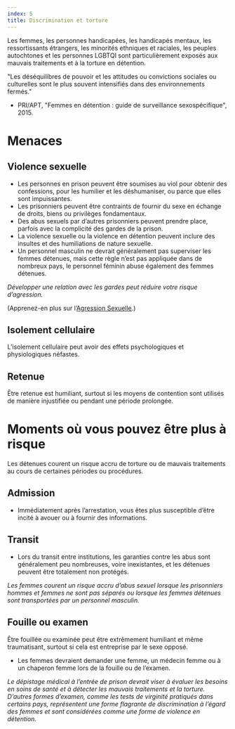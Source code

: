```yaml
---
index: 5
title: Discrimination et torture
---
```

Les femmes, les personnes handicapées, les handicapés mentaux, les ressortissants étrangers, les minorités ethniques et raciales, les peuples autochtones et les personnes LGBTQI sont particulièrement exposés
 aux mauvais traitements et à la torture en détention.

"Les déséquilibres de pouvoir et les attitudes
ou convictions sociales ou culturelles sont le plus souvent intensifiés
dans des environnements fermés."

- PRI/APT, "Femmes en détention : guide de surveillance sexospécifique", 2015.

# Menaces

## Violence sexuelle

- Les personnes en prison peuvent être soumises au viol pour obtenir
des confessions, pour les humilier et les déshumaniser, ou parce que
elles sont impuissantes.
- Les prisonniers peuvent être contraints de
fournir du sexe en échange de droits, biens ou privilèges fondamentaux.
- Des abus sexuels par d’autres prisonniers peuvent prendre
place, parfois avec la complicité des gardes de la prison.
- La violence sexuelle ou la violence en détention peuvent inclure des insultes et des humiliations de nature sexuelle.
- Un personnel masculin ne devrait généralement pas superviser les femmes détenues, mais cette règle n’est pas appliquée
dans de nombreux pays, le personnel féminin abuse également des femmes détenues.

*Développer une relation avec les gardes peut réduire votre risque d’agression.*

(Apprenez-en plus sur l’[Agression Sexuelle](umbrella://incident-response/sexual-assault).) 

## Isolement cellulaire

L’isolement cellulaire peut avoir des effets psychologiques et physiologiques néfastes.

## Retenue

Être retenue est humiliant, surtout si les moyens de contention sont utilisés de manière injustifiée ou pendant une période prolongée.

# Moments où vous pouvez être plus à risque

Les détenues courent un risque accru de torture ou de mauvais traitements au cours de certaines périodes ou procédures.

## Admission

- Immédiatement après l’arrestation, vous êtes plus susceptible d’être incité à avouer ou à fournir
des informations.

## Transit

- Lors du transit entre institutions, les garanties contre les abus sont généralement peu nombreuses, voire inexistantes, et les détenues peuvent être totalement non protégés.

*Les femmes courent un risque accru d’abus sexuel lorsque les prisonniers hommes et femmes ne sont pas séparés ou lorsque les femmes détenues sont transportées par un personnel masculin.*

## Fouille ou examen

Être fouillée ou examinée peut être extrêmement humiliant et même traumatisant,
surtout si cela est entreprise par le sexe opposé.

- Les femmes devraient demander une femme, un médecin femme ou à un chaperon femme lors de la fouille ou de l’examen.

*Le dépistage médical à l’entrée de prison devrait viser à évaluer les besoins en soins de santé et à détecter les mauvais traitements et la torture. D’autres formes d’examen, comme les tests de virginité pratiqués dans certains pays,
représentent une forme flagrante de discrimination à l’égard des femmes et sont considérées comme une forme de violence en détention.*